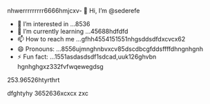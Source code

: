 nhwerrrrrrrrr6666hmjcxv- 👋 Hi, I’m @sederefe
- 👀 I’m interested in ...8536
- 🌱 I’m currently learning ...45688hdfdfd
- 📫 How to reach me ...gfhh4554151551nhgsddsdfdxcvcx62
- 😄 Pronouns: ...8556ujmnghnbvxcv85dscdbcgfddsffffdhngnhgnh
- ⚡ Fun fact: ...1551asdasdsdf1sdcad,uuk126ghvbn
hgnhghgxz332fvfwqewegdsg
<!---sdf456996cvxgfbfffsdfsdchgnghghccdewfewffewsdfsfdsdf
sederefe/sederefe is a ✨ special ✨ repository because its `README.md` (thi88s 53file) appears on yo0266ur GitsdffdHub p
ofvbbvile.
You can click the Preview link to take a look fsdat your fsd45.525xcvcxdasdsadfgdfxcvyuthj
--->253.96526htyrthrt
dfghtyhy
3652636xcxcx
zxc
